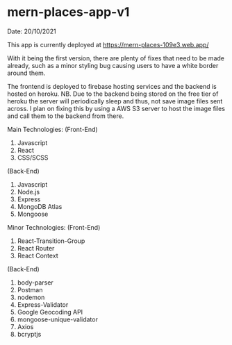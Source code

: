 # mern-places-app-v1

Date: 20/10/2021

This app is currently deployed at https://mern-places-109e3.web.app/

With it being the first version, there are plenty of fixes that need to be made already, such as a minor styling bug causing users to have a white border around them.

The frontend is deployed to firebase hosting services and the backend is hosted on heroku. NB. Due to the backend being stored on the free tier of heroku the server will periodically sleep and thus, not save image files sent across. I plan on fixing this by using a AWS S3 server to host the image files and call them to the backend from there.

Main Technologies: 
(Front-End)
1. Javascript
2. React
3. CSS/SCSS

(Back-End)
1. Javascript
2. Node.js
3. Express
4. MongoDB Atlas
5. Mongoose

Minor Technologies:
(Front-End)
1. React-Transition-Group
2. React Router
3. React Context

(Back-End)
1. body-parser
2. Postman
3. nodemon
4. Express-Validator
5. Google Geocoding API
6. mongoose-unique-validator
7. Axios
8. bcryptjs
